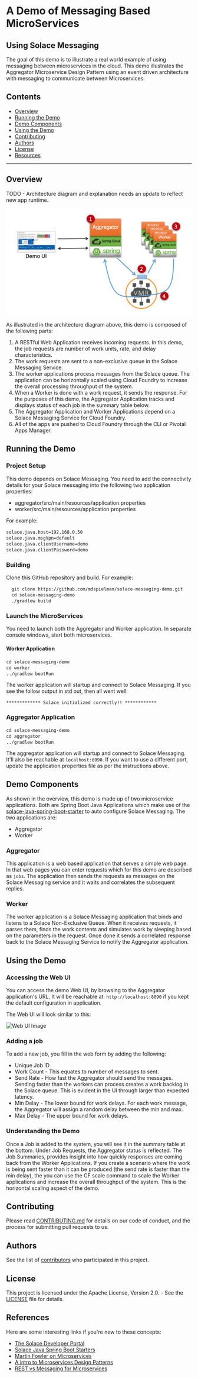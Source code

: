 # A Demo of Messaging Based MicroServices
## Using Solace Messaging

The goal of this demo is to illustrate a real world example of using messaging between microservices in the cloud. This demo illustrates the Aggregator Microservice Design Pattern using an event driven architecture with messaging to communicate between Microservices. 

## Contents

* [Overview](#overview)
* [Running the Demo](#running-the-demo)
* [Demo Components](#demo-components)
* [Using the Demo](#using-the-demo)
* [Contributing](#contributing)
* [Authors](#authors)
* [License](#license)
* [Resources](#resources)

---

## Overview
 
TODO - Architecture diagram and explanation needs an update to reflect new app runtime.

![Architecture Overview](resources/demo-overview.png)

As illustrated in the architecture diagram above, this demo is composed of the following parts:

1. A RESTful Web Application receives incoming requests. In this demo, the job requests are number of work units, rate, and delay characteristics.
2. The work requests are sent to a non-exclusive queue in the Solace Messaging Service.
3. The worker applications process messages from the Solace queue. The application can be horizontally scaled using Cloud Foundry to increase the overall processing throughput of the system.
4. When a Worker is done with a work request, it sends the response. For the purposes of this demo, the Aggregator Application tracks and displays status of each job in the summary table below.
5. The Aggregator Application and Worker Applications depend on a Solace Messaging Service for Cloud Foundry.
6. All of the apps are pushed to Cloud Foundry through the CLI or Pivotal Apps Manager.

## Running the Demo

### Project Setup

This demo depends on Solace Messaging. You need to add the connectivity details for your Solace messaging into the following two application properties:

* aggregator/src/main/resources/application.properties
* worker/src/main/resources/application.properties

For example: 

```
solace.java.host=192.168.0.50
solace.java.msgVpn=default
solace.java.clientUsername=demo 
solace.java.clientPassword=demo
```

### Building

Clone this GitHub repository and build. For example:

```
  git clone https://github.com/mdspielman/solace-messaging-demo.git
  cd solace-messaging-demo
  ./gradlew build
```

### Launch the MicroServices

You need to launch both the Aggregator and Worker application. In separate console windows, start both microservices.

#### Worker Application

```
cd solace-messaging-demo
cd worker
../gradlew bootRun
```

The worker application will startup and connect to Solace Messaging. If you see the follow output in std out, then all went well:

```
************* Solace initialized correctly!! ************
```

### Aggregator Application

```
cd solace-messaging-demo
cd aggregator
../gradlew bootRun
```

The aggregator application will startup and connect to Solace Messaging. It'll also be reachable at `localhost:8090`. If you want to use a different port, update the application.properties file as per the instructions above.
    
## Demo Components

As shown in the overview, this demo is made up of two microservice applications. Both are Spring Boot Java Applications which make use of the [solace-java-spring-boot-starter](https://github.com/SolaceLabs/solace-java-spring-boot) to auto configure Solace Messaging. The two applications are:

* Aggregator
* Worker

### Aggregator

This application is a web based application that serves a simple web page. In that web pages you can enter requests which for this demo are described as `jobs`. The application then sends the requests as messages on the Solace Messaging service and it waits and correlates the subsequent replies.

### Worker

The worker application is a Solace Messaging application that binds and listens to a Solace Non-Exclusive Queue. When it receives requests, it parses them, finds the work contents and simulates work by sleeping based on the parameters in the request. Once done it sends a correlated response back to the Solace Messaging Service to notify the Aggregator application.

## Using the Demo

### Accessing the Web UI

You can access the demo Web UI, by browsing to the Aggregator application's URL. It will be reachable at: `http://localhost:8090` if you kept the default configuration in application.

The Web UI will look similar to this:

![Web UI Image](resources/web-ui.png)

### Adding a job

To add a new job, you fill in the web form by adding the following:

* Unique Job ID
* Work Count - This equates to number of messages to sent.
* Send Rate - How fast the Aggregator should send the messages. Sending faster than the workers can process creates a work backlog in the Solace queue. This is evident in the UI through larger than expected latency. 
* Min Delay - The lower bound for work delays. For each work message, the Aggregator will assign a random delay between the min and max.
* Max Delay - The upper bound for work delays.

### Understanding the Demo

Once a Job is added to the system, you will see it in the summary table at the bottom. Under Job Requests, the Aggregator status is reflected. The Job Summaries, provides insight into how quickly responses are coming back from the Worker Applications. If you create a scenario where the work is being sent faster than it can be produced (the send rate is faster than the min delay), the you can use the CF scale command to scale the Worker applications and increase the overall throughput of the system. This is the horizontal scaling aspect of the demo.

## Contributing

Please read [CONTRIBUTING.md](CONTRIBUTING.md) for details on our code of conduct, and the process for submitting pull requests to us.

## Authors

See the list of [contributors](https://github.com/mdspielman/solace-messaging-demo/graphs/contributors) who participated in this project.

## License

This project is licensed under the Apache License, Version 2.0. - See the [LICENSE](LICENSE) file for details.

## References

Here are some interesting links if you're new to these concepts:

* [The Solace Developer Portal](http://dev.solacesystems.com/)
* [Solace Java Spring Boot Starters](https://solace.com/blog/devops/solace-java-meet-spring-boot-starters)
* [Martin Fowler on Microservices](http://martinfowler.com/articles/microservices.html)
* [A intro to Microservices Design Patterns](http://blog.arungupta.me/microservice-design-patterns/)
* [REST vs Messaging for Microservices](http://www.slideshare.net/ewolff/rest-vs-messaging-for-microservices)
